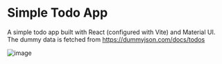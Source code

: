 # Simple Todo App

A simple todo app built with React (configured with Vite) and Material UI.
The dummy data is fetched from https://dummyjson.com/docs/todos

![image](https://github.com/user-attachments/assets/a3567dd6-b890-4bf2-a6de-a0379d781c84)
